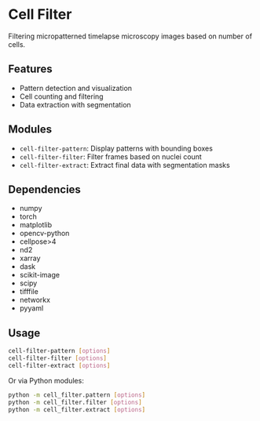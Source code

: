 # Cell Filter

Filtering micropatterned timelapse microscopy images based on number of cells.

## Features

- Pattern detection and visualization
- Cell counting and filtering
- Data extraction with segmentation

## Modules

- `cell-filter-pattern`: Display patterns with bounding boxes
- `cell-filter-filter`: Filter frames based on nuclei count
- `cell-filter-extract`: Extract final data with segmentation masks

## Dependencies

- numpy
- torch
- matplotlib
- opencv-python
- cellpose>4
- nd2
- xarray
- dask
- scikit-image
- scipy
- tifffile
- networkx
- pyyaml

## Usage

```bash
cell-filter-pattern [options]
cell-filter-filter [options]  
cell-filter-extract [options]
```

Or via Python modules:
```bash
python -m cell_filter.pattern [options]
python -m cell_filter.filter [options]
python -m cell_filter.extract [options]
```